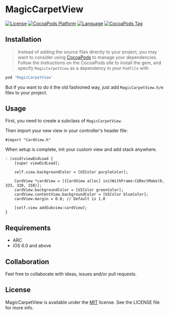 MagicCarpetView
================
[![License](https://img.shields.io/github/license/rockbarato/MagicCarpetView.svg)](http://opensource.org/licenses/MIT)
[![CocoaPods Platform](https://img.shields.io/cocoapods/p/MagicCarpetView.svg)](https://github.com/rockbarato/MagicCarpetView)
[![Language](https://img.shields.io/badge/language-Objective--C-green.svg)](https://github.com/rockbarato/MagicCarpetView)
[![CocoaPods Tag](https://img.shields.io/cocoapods/v/MagicCarpetView.svg)](https://github.com/rockbarato/MagicCarpetView)

## Installation

> Instead of adding the source files directly to your project, you may want to consider using [CocoaPods](http://cocoapods.org/) to manage your dependencies. Follow the instructions on the CocoaPods site to install the gem, and specify `MagicCarpetView` as a dependency in your `Podfile` with

```ruby
pod 'MagicCarpetView'
```

But if you want to do it the old fashioned way, just add `MagicCarpetView.h/m` files to your project.

## Usage

First, you need to create a subclass of `MagicCarpetView`.

Then import your new view in your controller's header file:

```objc
#import "CardView.h"
```

When setup is complete, init your custom view and add stack anywhere.

```objc
- (void)viewDidLoad {
	[super viewDidLoad];

	self.view.backgroundColor = [UIColor purpleColor];

	CardView *cardView = [[CardView alloc] initWithFrame:CGRectMake(0, 333, 320, 158)];
	cardView.backgroundColor = [UIColor greenColor];
	cardView.contentView.backgroundColor = [UIColor blueColor];
	cardView.margin = 0.8; // Default is 1.0

	[self.view addSubview:cardView];
}
```

## Requirements

* ARC
* iOS 6.0 and above

## Collaboration

Feel free to collaborate with ideas, issues and/or pull requests.

## License
MagicCarpetView is available under the [MIT](http://opensource.org/licenses/MIT) license. See the LICENSE file for more info.